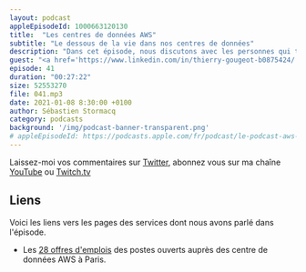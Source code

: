 ```yaml
---
layout: podcast
appleEpisodeId: 1000663120130
title:  "Les centres de données AWS"
subtitle: "Le dessous de la vie dans nos centres de données"
description: "Dans cet épisode, nous discutons avec les personnes qui travaillent dans les data centres d'AWS en région parisienne. Nous parlons de leurs rôles et responsabilités, des procédures de sécurité, de la gestion des périphériques de stockage et comment leur travail contribue à la disponibilité et la sécurité des services AWS. Ces équipes recrutent, il y a 28 postes à pourvoir aujourd'hui, le lien se trouve dans les notes du podcast ci-dessous."
guest: "<a href='https://www.linkedin.com/in/thierry-gougeot-b0875424/'>Thierry Gougeot</a>, Senior Chief Engineer et <a href='https://www.linkedin.com/in/franck-muscat-50a00a15/'>Franck Muscat</a>, Data Center Operations Cluster Manager."
episode: 41
duration: "00:27:22"
size: 52553270  
file: 041.mp3  
date: 2021-01-08 8:30:00 +0100
author: Sébastien Stormacq
category: podcasts
background: '/img/podcast-banner-transparent.png'
# appleEpisodeId: https://podcasts.apple.com/fr/podcast/le-podcast-aws-en-français/id1452118442
---
```


Laissez-moi vos commentaires sur [Twitter](https://twitter.com/sebsto), abonnez vous sur ma chaîne [YouTube](https://www.youtube.com/sebsto) ou [Twitch.tv](https://www.twitch.tv/sebAWS)

## Liens

Voici les liens vers les pages des services dont nous avons parlé dans l'épisode.

- Les [28 offres d'emplois](https://amazon.jobs/en-gb/search?base_query=data+center&loc_query=paris&latitude=48.85718&longitude=2.34141&loc_group_id=&invalid_location=false&country=FRA&city=Paris&region=Ile-de-France&county=Paris) des postes ouverts auprès des centre de données AWS à Paris. 